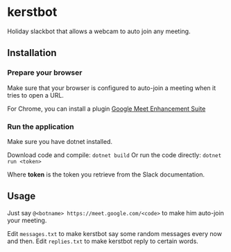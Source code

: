 # kerstbot
Holiday slackbot that allows a webcam to auto join any meeting.

## Installation
### Prepare your browser
Make sure that your browser is configured to auto-join a meeting when it tries to open a URL.

For Chrome, you can install a plugin [Google Meet Enhancement Suite](https://chrome.google.com/webstore/detail/google-meet-enhancement-s/ljojmlmdapmnibgflmmminacbjebjpno)

### Run the application
Make sure you have dotnet installed.

Download code and compile: ```dotnet build```
Or run the code directly: ```dotnet run <token>```

Where __token__ is the token you retrieve from the Slack documentation.

## Usage
Just say ```@<botname> https://meet.google.com/<code>``` to make him auto-join your meeting.

Edit ```messages.txt``` to make kerstbot say some random messages every now and then.
Edit ```replies.txt``` to make kerstbot reply to certain words.